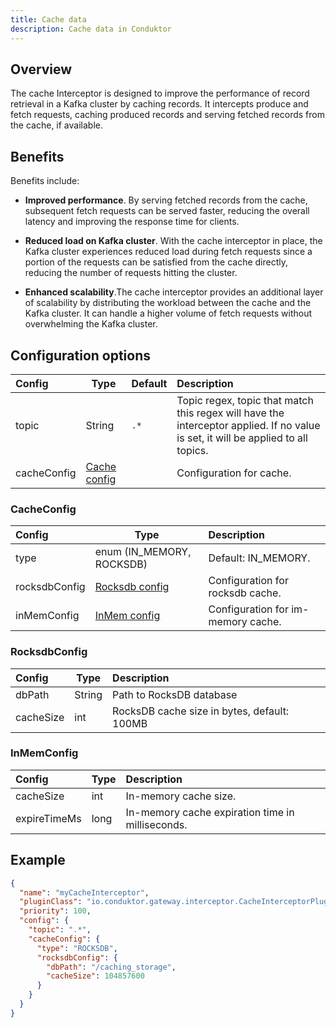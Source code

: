 ```yaml
---
title: Cache data
description: Cache data in Conduktor
---
```


## Overview

The cache <GlossaryTerm>Interceptor</GlossaryTerm> is designed to improve the performance of record retrieval in a Kafka cluster by caching records. It intercepts produce and fetch requests, caching produced records and serving fetched records from the cache, if available.

## Benefits

Benefits include:

- **Improved performance**. By serving fetched records from the cache, subsequent fetch requests can be served faster, reducing the overall
  latency and improving the response time for clients.

- **Reduced load on Kafka cluster**. With the cache interceptor in place, the Kafka cluster experiences reduced load during fetch requests since a portion
  of the requests can be satisfied from the cache directly, reducing the number of requests hitting the cluster.

- **Enhanced scalability**.The cache interceptor provides an additional layer of scalability by distributing the workload between the cache and
  the Kafka cluster. It can handle a higher volume of fetch requests without overwhelming the Kafka cluster.

## Configuration options

| Config      | Type                         | Default | Description                                                                                                                       |
|:------------|------------------------------|:--------|:----------------------------------------------------------------------------------------------------------------------------------|
| topic       | String                       | `.*`    | Topic regex, topic that match this regex will have the interceptor applied. If no value is set, it will be applied to all topics. |
| cacheConfig | [Cache config](#cacheConfig) |         | Configuration for cache.                                                                                                          |

### CacheConfig

| Config        | Type                             | Description                        |
|:--------------|----------------------------------|:-----------------------------------|
| type          | enum (IN_MEMORY, ROCKSDB)        | Default: IN_MEMORY.                |
| rocksdbConfig | [Rocksdb config](#rocksdbConfig) | Configuration for rocksdb cache.   |
| inMemConfig   | [InMem config](#inMemConfig)     | Configuration for im-memory cache. |

### RocksdbConfig

| Config    | Type   | Description                                 |
|:----------|--------|:--------------------------------------------|
| dbPath    | String | Path to RocksDB database                    |
| cacheSize | int    | RocksDB cache size in bytes, default: 100MB |

### InMemConfig

| Config       | Type | Description                                      |
|:-------------|------|:-------------------------------------------------|
| cacheSize    | int  | In-memory cache size.                            |
| expireTimeMs | long | In-memory cache expiration time in milliseconds. |

## Example

```json
{
  "name": "myCacheInterceptor",
  "pluginClass": "io.conduktor.gateway.interceptor.CacheInterceptorPlugin",
  "priority": 100,
  "config": {
    "topic": ".*",
    "cacheConfig": {
      "type": "ROCKSDB",
      "rocksdbConfig": {
        "dbPath": "/caching_storage",
        "cacheSize": 104857600
      }
    }
  }
}
```
